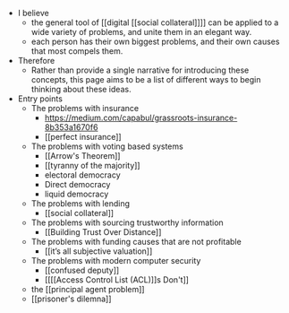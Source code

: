 - I believe
    - the general tool of [[digital [[social collateral]]]] can be applied to a wide variety of problems, and unite them in an elegant way.
    - each person has their own biggest problems, and their own causes that most compels them.
- Therefore
    - Rather than provide a single narrative for introducing these concepts, this page aims to be a list of different ways to begin thinking about these ideas.
- Entry points
    - The problems with insurance
        - https://medium.com/capabul/grassroots-insurance-8b353a1670f6
        - [[perfect insurance]]
    - The problems with voting based systems
        - [[Arrow's Theorem]]
        - [[tyranny of the majority]]
        - electoral democracy
        - Direct democracy
        - liquid democracy
    - The problems with lending
        - [[social collateral]]
    - The problems with sourcing trustworthy information
        - [[Building Trust Over Distance]]
    - The problems with funding causes that are not profitable
        - [[it’s all subjective valuation]]
    - The problems with modern computer security
        - [[confused deputy]]
        - [[[[Access Control List (ACL)]]s Don't]]
    - the [[principal agent problem]]
    - [[prisoner's dilemna]]

